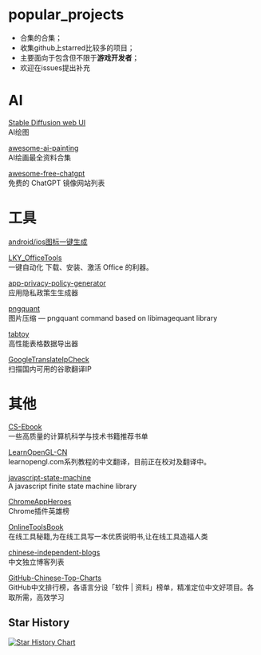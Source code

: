 # popular_projects
- 合集的合集；
- 收集github上starred比较多的项目；
- 主要面向于包含但不限于**游戏开发者**；
- 欢迎在issues提出补充

# AI

[Stable Diffusion web UI](https://github.com/AUTOMATIC1111/stable-diffusion-webui)  
AI绘图

[awesome-ai-painting](https://github.com/hua1995116/awesome-ai-painting)  
AI绘画最全资料合集

[awesome-free-chatgpt](https://github.com/LiLittleCat/awesome-free-chatgpt)  
免费的 ChatGPT 镜像网站列表

# 工具

[android/ios图标一键生成](https://icon.wuruihong.com/)

[LKY_OfficeTools](https://github.com/OdysseusYuan/LKY_OfficeTools)  
一键自动化 下载、安装、激活 Office 的利器。

[app-privacy-policy-generator](https://github.com/nisrulz/app-privacy-policy-generator)  
应用隐私政策生生成器

[pngquant](https://github.com/kornelski/pngquant)  
图片压缩 — pngquant command based on libimagequant library

[tabtoy](https://github.com/davyxu/tabtoy)  
高性能表格数据导出器

[GoogleTranslateIpCheck](https://github.com/Ponderfly/GoogleTranslateIpCheck)  
扫描国内可用的谷歌翻译IP

# 其他

[CS-Ebook](https://github.com/lining808/CS-Ebook)  
一些高质量的计算机科学与技术书籍推荐书单

[LearnOpenGL-CN](https://github.com/LearnOpenGL-CN/LearnOpenGL-CN)  
learnopengl.com系列教程的中文翻译，目前正在校对及翻译中。

[javascript-state-machine](https://github.com/jakesgordon/javascript-state-machine)     
A javascript finite state machine library

[ChromeAppHeroes](https://github.com/zhaoolee/ChromeAppHeroes)  
Chrome插件英雄榜

[OnlineToolsBook](https://github.com/zhaoolee/OnlineToolsBook)  
在线工具秘籍,为在线工具写一本优质说明书,让在线工具造福人类

[chinese-independent-blogs](https://github.com/timqian/chinese-independent-blogs)  
中文独立博客列表

[GitHub-Chinese-Top-Charts](https://github.com/GrowingGit/GitHub-Chinese-Top-Charts)  
GitHub中文排行榜，各语言分设「软件 | 资料」榜单，精准定位中文好项目。各取所需，高效学习


## Star History

[![Star History Chart](https://api.star-history.com/svg?repos=BingzhaoChen/popular_projects&type=Date)](https://star-history.com/#BingzhaoChen/popular_projects&Date)
